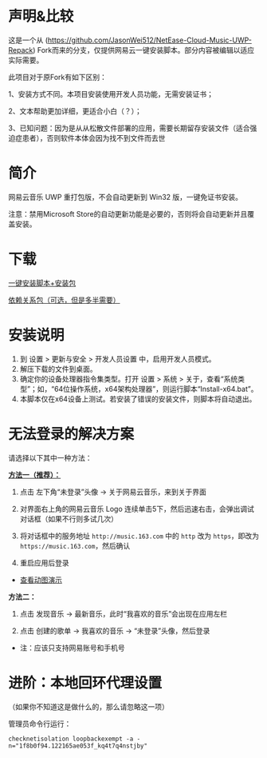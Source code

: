 # 声明&比较

这是一个从 (https://github.com/JasonWei512/NetEase-Cloud-Music-UWP-Repack) Fork而来的分支，仅提供网易云一键安装脚本。部分内容被编辑以适应实际需要。

此项目对于原Fork有如下区别：

1、安装方式不同。本项目安装使用开发人员功能，无需安装证书；

2、文本帮助更加详细，更适合小白（？）；

3、已知问题：因为是从从松散文件部署的应用，需要长期留存安装文件（适合强迫症患者），否则软件本体会因为找不到文件而去世

# 简介

网易云音乐 UWP 重打包版，不会自动更新到 Win32 版，一键免证书安装。

注意：禁用Microsoft Store的自动更新功能是必要的，否则将会自动更新并且覆盖安装。

# 下载
[一键安装脚本+安装包](https://github.com/Maxwellads/NetEase-Cloud-Music-UWP-OneKey-NoCert/releases/tag/Update1.1.0)

[依赖关系包（可选，但是多半需要）](https://nas.ads-network.top/index.php/s/xH6LY7n3XQetgyZ)

# 安装说明

1. 到 设置 > 更新与安全 > 开发人员设置 中，启用开发人员模式。
3. 解压下载的文件到桌面。
4. 确定你的设备处理器指令集类型。打开 设置 > 系统 > 关于，查看“系统类型”；如，“64位操作系统，x64架构处理器”，则运行脚本“Install-x64.bat”。
5. 本脚本仅在x64设备上测试。若安装了错误的安装文件，则脚本将自动退出。

# 无法登录的解决方案

请选择以下其中一种方法：

**[方法一（推荐）：](https://www.bilibili.com/read/cv9556360/)**

1. 点击 左下角“未登录”头像 → 关于网易云音乐，来到关于界面

2. 对界面右上角的网易云音乐 Logo 连续单击5下，然后迅速右击，会弹出调试对话框（如果不行则多试几次）

3. 将对话框中的服务地址 ```http://music.163.com``` 中的 ```http``` 改为 ```https```，即改为 ```https://music.163.com```，然后确认

4. 重启应用后登录

- [查看动图演示](https://i0.hdslb.com/bfs/article/5a5c6a3e97209bdc94e9a8440c7a4abff93fcb72.gif)

**方法二：**

1. 点击 发现音乐 → 最新音乐，此时“我喜欢的音乐”会出现在应用左栏

2. 点击 创建的歌单 → 我喜欢的音乐 → “未登录”头像，然后登录

- 注：应该只支持网易账号和手机号

# 进阶：本地回环代理设置

（如果你不知道这是做什么的，那么请忽略这一项）

管理员命令行运行：

`checknetisolation loopbackexempt -a -n="1f8b0f94.122165ae053f_kq4t7q4nstjby"`

